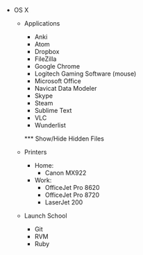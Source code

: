* OS X
  - Applications
    + Anki
    + Atom
    + Dropbox
    + FileZilla
    + Google Chrome
    + Logitech Gaming Software (mouse)
    + Microsoft Office
    + Navicat Data Modeler
    + Skype
    + Steam
    + Sublime Text
    + VLC
    + Wunderlist


    *** Show/Hide Hidden Files

  - Printers
    + Home:
      * Canon MX922
    + Work:
      * OfficeJet Pro 8620
      * OfficeJet Pro 8720
      * LaserJet 200


  - Launch School
    + Git
    + RVM
    + Ruby
